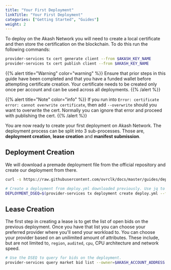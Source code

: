 ```yaml
---
title: "Your First Deployment"
linkTitle: "Your First Deployment"
categories: ["Getting Started", "Guides"]
weight: 2
---
```


To deploy on the Akash Network you will need to create a local certificate and then store the certification on the blockchain.
To do this run the following commands:
```bash
provider-services tx cert generate client --from $AKASH_KEY_NAME
provider-services tx cert publish client --from $AKASH_KEY_NAME
```
{{% alert title="Warning" color="warning" %}}
Ensure that prior steps in this guide have been completed and that you have a funded wallet before attempting certificate creation.
Your certificate needs to be created only once per account and can be used across all deployments.
{{% /alert %}}

{{% alert title="Note" color="info" %}}
If you run into `Error: certificate error: cannot overwrite certificate`, then add `--overwrite` should you want to overwrite the cert.
Normally you can ignore that error and proceed with publishing the cert.
{{% /alert %}}

You are now ready to create your first deployment on Akash Network.
The deployment process can be split into 3 sub-processes.
Those are, **deployment creation**, **lease creation** and **manifest submission**.

## Deployment Creation
We will download a premade deployment file from the official repository and create our deployment from there.
```bash
curl -s https://raw.githubusercontent.com/ovrclk/docs/master/guides/deploy/deploy.yml > deploy.yml

# Create a deployment from deploy.yml downloaded previously. Use jq to store the DSEQ from the output.
DEPLOYMENT_DSEQ=$(provider-services tx deployment create deploy.yml --from $AKASH_KEY_NAME | jq -c '.logs[].events[].attributes | unique[] | select(.key == "dseq").value')
```

## Lease Creation

The first step in creating a lease is to get the list of open bids on the previous deployment.
Once you have that list you can choose your preferred provider where you'll send your workload to.
You can choose your provider based on an unilimited amount of attributes. These include, but are not limited to, `region`, `audited`, `cpu`, CPU architecture and network speed.
```bash
# Use the DSEQ to query for bids on the deployment.
provider-services query market bid list --owner=$AKASH_ACCOUNT_ADDRESS --node $AKASH_NODE --dseq $DEPLOYMENT_DSEQ --state=open

```
